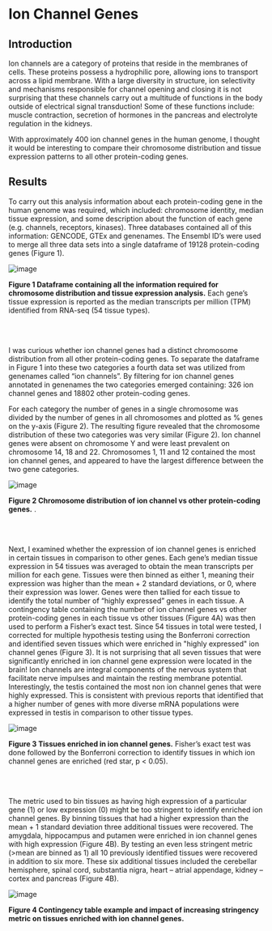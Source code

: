 # Ion Channel Genes

## Introduction

  Ion channels are a category of proteins that reside in the membranes of cells. These proteins possess a hydrophilic pore, allowing ions to transport across a lipid membrane. With a large diversity in structure, ion selectivity and mechanisms responsible for channel opening and closing it is not surprising that these channels carry out a multitude of functions in the body outside of electrical signal transduction! Some of these functions include: muscle contraction, secretion of hormones in the pancreas and electrolyte regulation in the kidneys. 

  With approximately 400 ion channel genes in the human genome, I thought it would be interesting to compare their chromosome distribution and tissue expression patterns to all other protein-coding genes.

## Results

  To carry out this analysis information about each protein-coding gene in the human genome was required, which included: chromosome identity, median tissue expression, and some description about the function of each gene (e.g. channels, receptors, kinases). Three databases contained all of this information: GENCODE, GTEx and genenames. The Ensembl ID’s were used to merge all three data sets into a single dataframe of 19128 protein-coding genes (Figure 1).

![image](https://user-images.githubusercontent.com/60348796/117227987-14530300-ade6-11eb-9d7d-252f13af249f.png)

**Figure 1 Dataframe containing all the information required for chromosome distribution and tissue expression analysis.** Each gene’s tissue expression is reported as the median transcripts per million (TPM) identified from RNA-seq (54 tissue types).

<br/><br/>

  I was curious whether ion channel genes had a distinct chromosome distribution from all other protein-coding genes. To separate the dataframe in Figure 1 into these two categories a fourth data set was utilized from genenames called “ion channels”. By filtering for ion channel genes annotated in genenames the two categories emerged containing: 326 ion channel genes and 18802 other protein-coding genes.

  For each category the number of genes in a single chromosome was divided by the number of genes in all chromosomes and plotted as % genes on the y-axis (Figure 2). The resulting figure revealed that the chromosome distribution of these two categories was very similar (Figure 2). Ion channel genes were absent on chromosome Y and were least prevalent on chromosome 14, 18 and 22. Chromosomes 1, 11 and 12 contained the most ion channel genes, and appeared to have the largest difference between the two gene categories. 

![image](https://user-images.githubusercontent.com/60348796/117226721-3f882300-ade3-11eb-8124-cf7416cf9032.png)

**Figure 2 Chromosome distribution of ion channel vs other protein-coding genes.** . 



<br/><br/>


Next, I examined whether the expression of ion channel genes is enriched in certain tissues in comparison to other genes. Each gene’s median tissue expression in 54 tissues was averaged to obtain the mean transcripts per million for each gene. Tissues were then binned as either 1, meaning their expression was higher than the mean + 2 standard deviations, or 0, where their expression was lower. Genes were then tallied for each tissue to identify the total number of “highly expressed” genes in each tissue.  A contingency table containing the number of ion channel genes vs other protein-coding genes in each tissue vs other tissues (Figure 4A) was then used to perform a Fisher’s exact test. Since 54 tissues in total were tested, I corrected for multiple hypothesis testing using the Bonferroni correction and identified seven tissues which were enriched in "highly expressed" ion channel genes (Figure 3). It is not surprising that all seven tissues that were significantly enriched in ion channel gene expression were located in the brain! Ion channels are integral components of the nervous system that facilitate nerve impulses and maintain the resting membrane potential.  Interestingly, the testis contained the most non ion channel genes that were highly expressed. This is consistent with previous reports that identified that a higher number of genes with more diverse mRNA populations were expressed in testis in comparison to other tissue types. 




![image](https://user-images.githubusercontent.com/60348796/117226910-b2919980-ade3-11eb-9638-902160f89f71.png)

**Figure 3 Tissues enriched in ion channel genes.** Fisher’s exact test was done followed by the Bonferroni correction to identify tissues in which ion channel genes are enriched (red star, p < 0.05).


<br/><br/>

The metric used to bin tissues as having high expression of a particular gene (1) or low expression (0) might be too stringent to identify enriched ion channel genes. By binning tissues that had a higher expression than the mean + 1 standard deviation three additional tissues were recovered. The amygdala, hippocampus and putamen were enriched in ion channel genes with high expression (Figure 4B). By testing an even less stringent metric (>mean are binned as 1) all 10 previously identified tissues were recovered in addition to six more. These six additional tissues included the cerebellar hemisphere, spinal cord, substantia nigra, heart – atrial appendage, kidney – cortex and pancreas (Figure 4B).

![image](https://user-images.githubusercontent.com/60348796/117226979-d5bc4900-ade3-11eb-8a60-9ebe348b5182.png)

**Figure 4 Contingency table example and impact of increasing stringency metric on tissues enriched with ion channel genes.**
 

